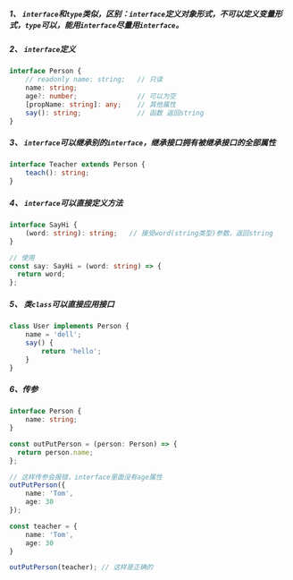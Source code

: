 ##### 1、 `interface`和`type`类似，区别：`interface`定义对象形式，不可以定义变量形式，`type`可以，能用`interface`尽量用`interface`。

##### 2、 `interface`定义

```typescript
interface Person {
    // readonly name: string;   // 只读
    name: string;
    age?: number;               // 可以为空
    [propName: string]: any;    // 其他属性
    say(): string;              // 函数 返回string
}
```

##### 3、 `interface`可以继承别的`interface`，继承接口拥有被继承接口的全部属性

```typescript
interface Teacher extends Person {
    teach(): string;
}
```

##### 4、 `interface`可以直接定义方法

```typescript
interface SayHi {
    (word: string): string;   // 接受word(string类型)参数，返回string
}

// 使用
const say: SayHi = (word: string) => {
  return word;
};
```

##### 5、 类`class`可以直接应用接口

```typescript
class User implements Person {
    name = 'dell';
    say() {
        return 'hello';
    }
}
```

##### 6、传参

```typescript
interface Person {
    name: string;
}

const outPutPerson = (person: Person) => {
  return person.name;
};

// 这样传参会报错，interface里面没有age属性
outPutPerson({
    name: 'Tom',
    age: 30
});

const teacher = {
    name: 'Tom',
    age: 30
}

outPutPerson(teacher); // 这样是正确的
```

